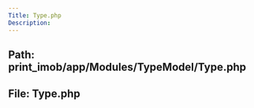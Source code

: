 ```yaml
---
Title: Type.php
Description:
---
```


## Path: print_imob/app/Modules/TypeModel/Type.php
## File: Type.php
